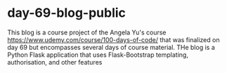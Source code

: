 # day-69-blog-public
This blog is a course project of the Angela Yu's course https://www.udemy.com/course/100-days-of-code/ that was finalized on day 69 but encompasses several days of course material. 
THe blog is a Python Flask application that uses Flask-Bootstrap templating, authorisation, and other features
